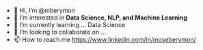 - 👋 Hi, I’m @mberymon
- 👀 I’m interested in **Data Science, NLP, and Machine Learning**
- 🌱 I’m currently learning ... Data Science
- 💞️ I’m looking to collaborate on ...
- 📫 How to reach me https://www.linkedin.com/in/moseberymon/

<!---
mberymon/mberymon is a ✨ special ✨ repository because its `README.md` (this file) appears on your GitHub profile.
You can click the Preview link to take a look at your changes.
--->
